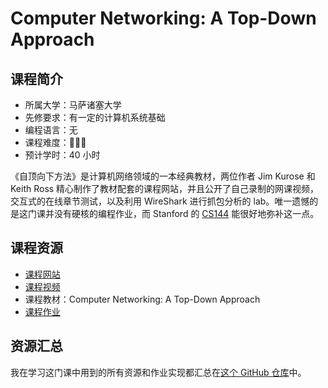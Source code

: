 # Computer Networking: A Top-Down Approach

## 课程简介

- 所属大学：马萨诸塞大学
- 先修要求：有一定的计算机系统基础
- 编程语言：无
- 课程难度：🌟🌟🌟
- 预计学时：40 小时

《自顶向下方法》是计算机网络领域的一本经典教材，两位作者 Jim Kurose 和 Keith Ross 精心制作了教材配套的课程网站，并且公开了自己录制的网课视频，交互式的在线章节测试，以及利用 WireShark 进行抓包分析的 lab。唯一遗憾的是这门课并没有硬核的编程作业，而 Stanford 的 [CS144](./CS144.md) 能很好地弥补这一点。

## 课程资源

- [课程网站](https://gaia.cs.umass.edu/kurose_ross/index.php)
- [课程视频](https://gaia.cs.umass.edu/kurose_ross/lectures.php)
- 课程教材：Computer Networking: A Top-Down Approach
- [课程作业](https://gaia.cs.umass.edu/kurose_ross/wireshark.php)

## 资源汇总

我在学习这门课中用到的所有资源和作业实现都汇总在[这个 GitHub 仓库](https://github.com/PKUFlyingPig/Computer-Network-A-Top-Down-Approach)中。
